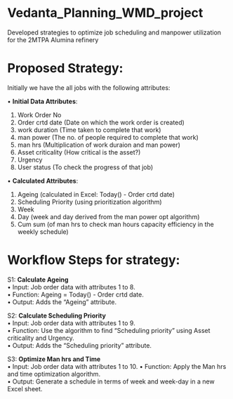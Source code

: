 # Vedanta_Planning_WMD_project
Developed strategies to optimize job scheduling and manpower utilization for the 2MTPA Alumina refinery

# Proposed Strategy:

Initially we have the all jobs with the following attributes:

• **Initial Data Attributes**:
1. Work Order No
2. Order crtd date (Date on which the work order is created)
3. work duration (Time taken to complete that work)
4. man power (The no. of people required to complete that work)
5. man hrs (Multiplication of work duraion and man power)
6. Asset criticality (How critical is the asset?)
7. Urgency
8. User status (To check the progress of that job)
   
• **Calculated Attributes**:
1. Ageing (calculated in Excel: Today() - Order crtd date)
2. Scheduling Priority (using prioritization algorithm)
3. Week
4. Day (week and day derived from the man power opt algorithm)
5. Cum sum (of man hrs to check man hours capacity efficiency in
the weekly schedule)


# Workflow Steps for strategy:
S1: **Calculate Ageing**<br />
• Input: Job order data with attributes 1 to 8.<br />
• Function: Ageing = Today() - Order crtd date. <br />
• Output: Adds the “Ageing” attribute. <br />

S2: **Calculate Scheduling Priority** <br />
• Input: Job order data with attributes 1 to 9.<br />
• Function: Use the algorithm to find “Scheduling priority” using Asset criticality and Urgency.<br />
• Output: Adds the “Scheduling priority” attribute.<br />

S3: **Optimize Man hrs and Time**<br />
• Input: Job order data with attributes 1 to 10.
• Function: Apply the Man hrs and time optimization algorithm.<br />
• Output: Generate a schedule in terms of week and week-day in a new
Excel sheet.

